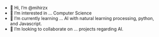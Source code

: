 - 👋 Hi, I’m @mihirzx
- 👀 I’m interested in ... Computer Science
- 🌱 I’m currently learning ... AI with natural learning processing, python, and Javascript.
- 💞️ I’m looking to collaborate on ... projects regarding AI. 


<!---
mihirzx/mihirzx is a ✨ special ✨ repository because its `README.md` (this file) appears on your GitHub profile.
You can click the Preview link to take a look at your changes.
--->
